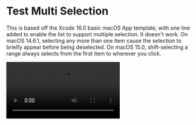 # Test Multi Selection

This is based off the Xcode 16.0 basic macOS App template, with one line
added to enable the list to support multiple selection. It doesn't work.
On macOS 14.6.1, selecting any more than one item cause the selection to
briefly appear before being deselected. On macOS 15.0, shift-selecting
a range always selects from the first item to wherever you click.

![TestSelection.mp4](https://jetforme-org.sfo2.cdn.digitaloceanspaces.com/misc/posts/2024-09/TestSelection.mp4)
